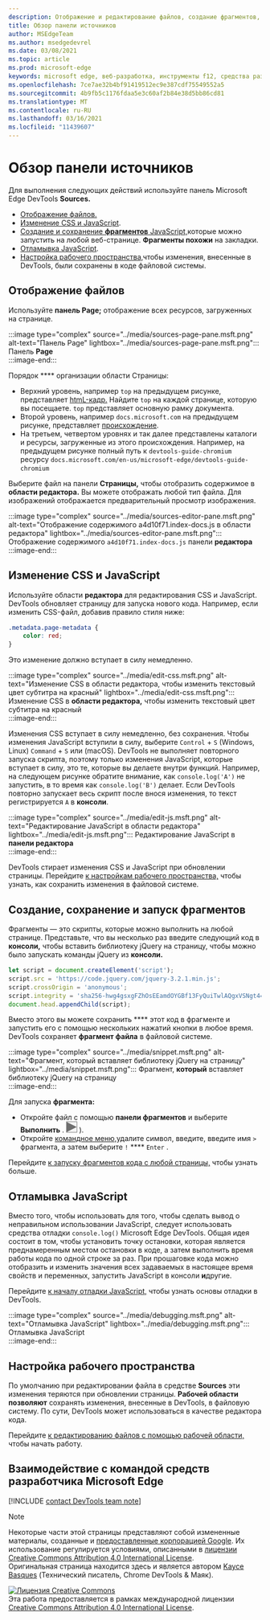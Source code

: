 ```yaml
---
description: Отображение и редактирование файлов, создание фрагментов, отладка JavaScript и настройка рабочих пространств в панели Источников Microsoft Edge DevTools.
title: Обзор панели источников
author: MSEdgeTeam
ms.author: msedgedevrel
ms.date: 03/08/2021
ms.topic: article
ms.prod: microsoft-edge
keywords: microsoft edge, веб-разработка, инструменты f12, средства разработчика
ms.openlocfilehash: 7ce7ae32b4bf91419512ec9e387cdf75549552a5
ms.sourcegitcommit: 4b9fb5c1176fdaa5e3c60af2b84e38d5bb86cd81
ms.translationtype: MT
ms.contentlocale: ru-RU
ms.lasthandoff: 03/16/2021
ms.locfileid: "11439607"
---
```

<!-- Copyright Kayce Basques 

   Licensed under the Apache License, Version 2.0 (the "License");
   you may not use this file except in compliance with the License.
   You may obtain a copy of the License at

       https://www.apache.org/licenses/LICENSE-2.0

   Unless required by applicable law or agreed to in writing, software
   distributed under the License is distributed on an "AS IS" BASIS,
   WITHOUT WARRANTIES OR CONDITIONS OF ANY KIND, either express or implied.
   See the License for the specific language governing permissions and
   limitations under the License.  -->

# <a name="sources-panel-overview"></a>Обзор панели источников  

Для выполнения следующих действий используйте панель Microsoft Edge DevTools **Sources.**  

*   [Отображение файлов.](#display-files)  
*   [Изменение CSS и JavaScript](#edit-css-and-javascript).  
*   [Создание и сохранение **фрагментов** JavaScript,](#create-save-and-run-snippets)которые можно запустить на любой веб-странице.  **Фрагменты похожи** на закладки.  
*   [Отламывка JavaScript](#debug-javascript).  
*   [Настройка рабочего пространства,](#set-up-a-workspace)чтобы изменения, внесенные в DevTools, были сохранены в коде файловой системы.  
    
## <a name="display-files"></a>Отображение файлов  

Используйте **панель Page;** отображение всех ресурсов, загруженных на странице.

:::image type="complex" source="../media/sources-page-pane.msft.png" alt-text="Панель Page" lightbox="../media/sources-page-pane.msft.png":::
   Панель **Page**  
:::image-end:::  

Порядок **** организации области Страницы:  
*   Верхний уровень, например `top` на предыдущем рисунке, представляет [htmL-кадр.][W3CHtml4Frames]  Найдите `top` на каждой странице, которую вы посещаете.  `top` представляет основную рамку документа.  
*   Второй уровень, например `docs.microsoft.com` на предыдущем рисунке, представляет [происхождение][HtmlstandardOrigin].  
*   На третьем, четвертом уровнях и так далее представлены каталоги и ресурсы, загруженные из этого происхождения.  Например, на предыдущем рисунке полный путь к `devtools-guide-chromium` ресурсу `docs.microsoft.com/en-us/microsoft-edge/devtools-guide-chromium`  
    
Выберите файл на панели **Страницы,** чтобы отобразить содержимое в **области редактора.**  Вы можете отображать любой тип файла.  Для изображений отображается предварительный просмотр изображения.  

:::image type="complex" source="../media/sources-editor-pane.msft.png" alt-text="Отображение содержимого a4d10f71.index-docs.js в области редактора" lightbox="../media/sources-editor-pane.msft.png":::
   Отображение содержимого `a4d10f71.index-docs.js` панели **редактора**  
:::image-end:::  

## <a name="edit-css-and-javascript"></a>Изменение CSS и JavaScript  

Используйте области **редактора** для редактирования CSS и JavaScript.  DevTools обновляет страницу для запуска нового кода.  Например, если изменить CSS-файл, добавив правило стиля ниже:

```css
.metadata.page-metadata {
    color: red;
}
```

Это изменение должно вступает в силу немедленно.

:::image type="complex" source="../media/edit-css.msft.png" alt-text="Изменение CSS в области редактора, чтобы изменить текстовый цвет субтитра на красный" lightbox="../media/edit-css.msft.png":::
   Изменение CSS в **области редактора,** чтобы изменить текстовый цвет субтитра на красный  
:::image-end:::  

Изменения CSS вступает в силу немедленно, без сохранения.  Чтобы изменения JavaScript вступили в силу, выберите `Control` + `S` \(Windows, Linux\) `Command` + `S` или \(macOS\).  DevTools не выполняет повторного запуска скрипта, поэтому только изменения JavaScript, которые вступает в силу, это те, которые вы делаете внутри функций.  Например, на следующем рисунке обратите внимание, как `console.log('A')` не запустить, в то время как `console.log('B')` делает.  Если DevTools повторно запускает весь скрипт после внося изменения, то текст регистрируется `A` в **консоли**.  

:::image type="complex" source="../media/edit-js.msft.png" alt-text="Редактирование JavaScript в области редактора" lightbox="../media/edit-js.msft.png":::
   Редактирование JavaScript в **панели редактора**  
:::image-end:::  

DevTools стирает изменения CSS и JavaScript при обновлении страницы.  Перейдите [к настройкам рабочего пространства,](#set-up-a-workspace) чтобы узнать, как сохранить изменения в файловой системе.  

## <a name="create-save-and-run-snippets"></a>Создание, сохранение и запуск фрагментов  

Фрагменты — это скрипты, которые можно выполнить на любой странице.  Представьте, что вы несколько раз введите следующий код в **консоли,** чтобы вставить библиотеку jQuery на страницу, чтобы можно было запускать команды jQuery из **консоли.**  

```javascript
let script = document.createElement('script');
script.src = 'https://code.jquery.com/jquery-3.2.1.min.js';
script.crossOrigin = 'anonymous';
script.integrity = 'sha256-hwg4gsxgFZhOsEEamdOYGBf13FyQuiTwlAQgxVSNgt4=';
document.head.appendChild(script);
```  

Вместо этого вы можете сохранить **** этот код в фрагменте и запустить его с помощью нескольких нажатий кнопки в любое время.  DevTools сохраняет **фрагмент файла** в файловой системе.  

:::image type="complex" source="../media/snippet.msft.png" alt-text="Фрагмент, который вставляет библиотеку jQuery на страницу" lightbox="../media/snippet.msft.png":::
   Фрагмент, **который** вставляет библиотеку jQuery на страницу  
:::image-end:::  

Для запуска **фрагмента:**

*   Откройте файл с помощью **панели фрагментов** и выберите **Выполнить** \. ![ Кнопка Запуск ](../media/run-snippet-icon.msft.png) \).  
*   Откройте [командное меню,][DevtoolsGuideChromiumCommandMenuIndex]удалите символ, введите, введите имя `>` фрагмента, а затем выберите `!` **** `Enter` .  
    
Перейдите [к запуску фрагментов кода с любой страницы,][DevtoolsGuideChromiumJavascriptSnippets] чтобы узнать больше.

## <a name="debug-javascript"></a>Отламывка JavaScript  

Вместо того, чтобы использовать для того, чтобы сделать вывод о неправильном использовании JavaScript, следует использовать средства отладки `console.log()` Microsoft Edge DevTools.  Общая идея состоит в том, чтобы установить точку остановки, которая является преднамеренным местом остановки в коде, а затем выполнить время работы кода по одной строке за раз.  При прошаговке кода можно отобразить и изменить значения всех задаваемых в настоящее время свойств и переменных, запустить JavaScript в консоли **и**другие.

Перейдите [к началу отладки JavaScript,][DevtoolsGuideChromiumJavascriptIndex] чтобы узнать основы отладки в DevTools.

:::image type="complex" source="../media/debugging.msft.png" alt-text="Отламывка JavaScript" lightbox="../media/debugging.msft.png":::
   Отламывка JavaScript  
:::image-end:::  

## <a name="set-up-a-workspace"></a>Настройка рабочего пространства  

По умолчанию при редактировании файла в средстве **Sources** эти изменения теряются при обновлении страницы.  **Рабочей области позволяют** сохранять изменения, внесенные в DevTools, в файловую систему.  По сути, DevTools может использоваться в качестве редактора кода.

Перейдите [к редактированию файлов с помощью рабочей области,][DevtoolsGuideChromiumWorkspacesIndex] чтобы начать работу.

## <a name="getting-in-touch-with-the-microsoft-edge-devtools-team"></a>Взаимодействие с командой средств разработчика Microsoft Edge  

[!INCLUDE [contact DevTools team note](../includes/contact-devtools-team-note.md)]  

<!-- links -->  

[DevtoolsGuideChromiumCommandMenuIndex]: ../command-menu/index.md "Запуск команд с командным меню Microsoft Edge DevTools | Документы Майкрософт"  
[DevtoolsGuideChromiumJavascriptIndex]: ../javascript/index.md "Начало работы с отладки JavaScript в Microsoft Edge DevTools | Документы Майкрософт"  
[DevtoolsGuideChromiumJavascriptSnippets]: ../javascript/snippets.md "Запустите фрагменты JavaScript на любой странице с помощью Microsoft Edge DevTools | Документы Майкрософт"  
[DevtoolsGuideChromiumWorkspacesIndex]: ../workspaces/index.md "Изменение файлов с помощью рабочей области | Документы Майкрософт"  

[HtmlstandardOrigin]: https://html.spec.whatwg.org/multipage/origin.html#origin "Origin | СТАНДАРТ HTML"  

[W3CHtml4Frames]: https://w3.org/TR/html401/present/frames.html "Кадры | W3C"  

> [!NOTE]
> Некоторые части этой страницы представляют собой измененные материалы, созданные и [предоставленные корпорацией Google][GoogleSitePolicies]. Их использование регулируется условиями, описанными в [лицензии Creative Commons Attribution 4.0 International License][CCA4IL].  
> Оригинальная страница [](https://developers.google.com/web/tools/chrome-devtools/sources) находится здесь и является автором [Kayce Basques][KayceBasques] \(Технический писатель, Chrome DevTools \& Маяк\).  

[![Лицензия Creative Commons][CCby4Image]][CCA4IL]  
Эта работа предоставляется в рамках международной лицензии [Creative Commons Attribution 4.0 International License][CCA4IL].  

[CCA4IL]: https://creativecommons.org/licenses/by/4.0  
[CCby4Image]: https://i.creativecommons.org/l/by/4.0/88x31.png  
[GoogleSitePolicies]: https://developers.google.com/terms/site-policies  
[KayceBasques]: https://developers.google.com/web/resources/contributors/kaycebasques  
